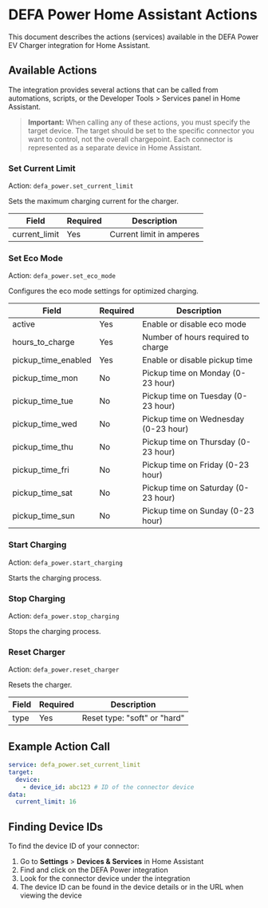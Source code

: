 # DEFA Power Home Assistant Actions

This document describes the actions (services) available in the DEFA Power EV Charger integration for Home Assistant.

## Available Actions

The integration provides several actions that can be called from automations, scripts, or the Developer Tools > Services panel in Home Assistant.

> **Important:** When calling any of these actions, you must specify the target device. The target should be set to the specific connector you want to control, not the overall chargepoint. Each connector is represented as a separate device in Home Assistant.

### Set Current Limit

Action: `defa_power.set_current_limit`

Sets the maximum charging current for the charger.

| Field         | Required | Description              |
| ------------- | -------- | ------------------------ |
| current_limit | Yes      | Current limit in amperes |

### Set Eco Mode

Action: `defa_power.set_eco_mode`

Configures the eco mode settings for optimized charging.

| Field               | Required | Description                          |
| ------------------- | -------- | ------------------------------------ |
| active              | Yes      | Enable or disable eco mode           |
| hours_to_charge     | Yes      | Number of hours required to charge   |
| pickup_time_enabled | Yes      | Enable or disable pickup time        |
| pickup_time_mon     | No       | Pickup time on Monday (0-23 hour)    |
| pickup_time_tue     | No       | Pickup time on Tuesday (0-23 hour)   |
| pickup_time_wed     | No       | Pickup time on Wednesday (0-23 hour) |
| pickup_time_thu     | No       | Pickup time on Thursday (0-23 hour)  |
| pickup_time_fri     | No       | Pickup time on Friday (0-23 hour)    |
| pickup_time_sat     | No       | Pickup time on Saturday (0-23 hour)  |
| pickup_time_sun     | No       | Pickup time on Sunday (0-23 hour)    |

### Start Charging

Action: `defa_power.start_charging`

Starts the charging process.

### Stop Charging

Action: `defa_power.stop_charging`

Stops the charging process.

### Reset Charger

Action: `defa_power.reset_charger`

Resets the charger.

| Field | Required | Description                  |
| ----- | -------- | ---------------------------- |
| type  | Yes      | Reset type: "soft" or "hard" |

## Example Action Call

```yaml
service: defa_power.set_current_limit
target:
  device:
    - device_id: abc123 # ID of the connector device
data:
  current_limit: 16
```

## Finding Device IDs

To find the device ID of your connector:

1. Go to **Settings** > **Devices & Services** in Home Assistant
2. Find and click on the DEFA Power integration
3. Look for the connector device under the integration
4. The device ID can be found in the device details or in the URL when viewing the device
